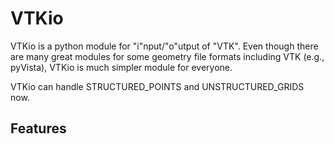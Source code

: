 # VTKio
VTKio is a python module for "i"nput/"o"utput of "VTK". Even though there are many great modules for some geometry file formats including VTK (e.g., pyVista), VTKio is much simpler module for everyone.  

VTKio can handle STRUCTURED_POINTS and UNSTRUCTURED_GRIDS now.

## Features